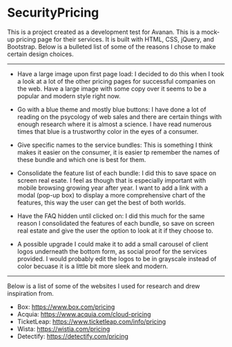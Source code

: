 # SecurityPricing

This is a project created as a development test for Avanan. This is a mock-up pricing page for their services. It is built with HTML, CSS, jQuery, and Bootstrap. Below is a bulleted list of some of the reasons I chose to make certain design choices.

--- 

- Have a large image upon first page load: I decided to do this when I took a look at a lot of the other pricing pages for successful companies on the web. Have a large image with some copy over it seems to be a popular and modern style right now.

- Go with a blue theme and mostly blue buttons: I have done a lot of reading on the psycology of web sales and there are certain things with enough research where it is almost a science. I have read numerous times that blue is a trustworthy color in the eyes of a consumer.

- Give specific names to the service bundles: This is something I think makes it easier on the consumer, it is easier tp remember the names of these bundle and which one is best for them.

- Consolidate the feature list of each bundle: I did this to save space on screen real esate. I feel as though that is especially important with mobile browsing growing year after year. I want to add a link with a modal (pop-up box) to display a more comprehensive chart of the features, this way the user can get the best of both worlds.

- Have the FAQ hidden until clicked on: I did this much for the same reason I consolidated the features of each bundle, so save on screen real estate and give the user the option to look at it if they choose to.

- A possible upgrade I could make it to add a small carousel of client logos underneath the bottom form, as social proof for the services provided. I would probably edit the logos to be in grayscale instead of color becuase it is a little bit more sleek and modern.

--- 

Below is a list of some of the websites I used for research and drew inspiration from.

- Box: https://www.box.com/pricing
- Acquia: https://www.acquia.com/cloud-pricing
- TicketLeap: https://www.ticketleap.com/info/pricing
- Wista: https://wistia.com/pricing
- Detectify: https://detectify.com/pricing

